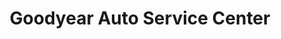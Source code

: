 ---
title: "Goodyear Auto Service Center"
url: /poughkeepsie/goodyear-auto-service-center/
shop: Autowerkstatt
---